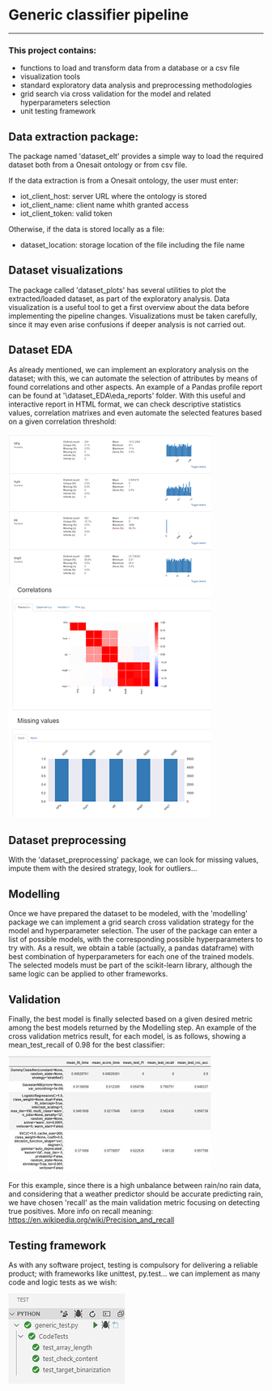 # Generic classifier pipeline
---
### This project contains: <p>

* functions to load and transform data from a database or a csv file
* visualization tools 
* standard exploratory data analysis and preprocessing methodologies
* grid search via cross validation for the model and related hyperparameters selection 
* unit testing framework

## Data extraction package:

The package named 'dataset_elt' provides a simple way to load the required dataset both from a Onesait ontology or from csv file. <p>
If the data extraction is from a Onesait ontology, the user must enter:<p>

* iot_client_host: server URL where the ontology is stored
* iot_client_name: client name whith granted access  
* iot_client_token: valid token

Otherwise, if the data is stored locally as a file:

* dataset_location: storage location of the file including the file name

## Dataset visualizations

The package called 'dataset_plots' has several utilities to plot the extracted/loaded dataset, as part of the exploratory analysis. Data visualization is a useful tool to get a first overview about the data before implementing the pipeline changes. Visualizations must be taken carefully, since it may even arise confusions if deeper analysis is not carried out.

## Dataset EDA

As already mentioned, we can implement an exploratory analysis on the dataset; with this, we can automate the selection of attributes by means of found correlations and other aspects. An example of a Pandas profile report can be found at '\dataset_EDA\eda_reports' folder. With this useful and interactive report in HTML format, we can check descriptive statistics values, correlation matrixes and even automate the selected features based on a given correlation threshold: 

![Alt text](/readme_files/EDA_2_opt.png "EDA example 1")
![Alt text](/readme_files/EDA_opt.png "EDA example 2")

## Dataset preprocessing

With the 'dataset_preprocessing' package, we can look for missing values, impute them with the desired strategy, look for outliers...

## Modelling

Once we have prepared the dataset to be modeled, with the 'modelling' package we can implement a grid search cross validation strategy for the model and hyperparameter selection. The user of the package can enter a list of possible models, with the corresponding possible hyperparameters to try with.
As a result, we obtain a table (actually, a pandas dataframe) with best combination of hyperparameters for each one of the trained models.
The selected models must be part of the scikit-learn library, although the same logic can be applied to other frameworks.

## Validation

Finally, the best model is finally selected based on a given desired metric among the best models returned by the Modelling step. 
An example of the cross validation metrics result, for each model, is as follows, showing a mean_test_recall of 0.98 for the best classifier:

![Alt text](/readme_files/cross_validation_results_opt.jpg "Validation results")

For this example, since there is a high unbalance between rain/no rain data, and considering that a weather predictor should be accurate predicting rain, we have chosen 'recall' as the main validation metric focusing on detecting true positives. More info on recall meaning: https://en.wikipedia.org/wiki/Precision_and_recall

## Testing framework

As with any software project, testing is compulsory for delivering a reliable product; with frameworks like unittest, py.test... we can implement as many code and logic tests as we wish:

![Alt text](/readme_files/tests_opt.jpg "Tests")